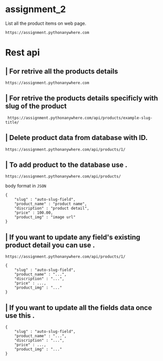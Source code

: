 # assignment_2

List all the product items on web page.

```
https://assignment.pythonanywhere.com
```


# Rest api
## | For retrive all the products details
```
https://assignment.pythonanywhere.com
```
## | For retrive the products details specificly with slug of the product

```
 https://assignment.pythonanywhere.com/api/products/example-slug-title/
```
## | Delete product data from database with ID.

```
https://assignment.pythonanywhere.com/api/products/1/
```
## | To add product to the database use .
```
https://assignment.pythonanywhere.com/api/products/
```
body format in ```JSON```
~~~
{ 
    "slug" : "auto-slug-field",
    "product_name" : "product name",
    "discription" : "product detail",        
    "price" : 100.00,
    "product_img" : "image url"                                                                                                       
}
~~~

## | If you want to update any field's existing product detail you can use . 

```
https://assignment.pythonanywhere.com/api/products/1/
```
```
{ 
    "slug" : "auto-slug-field",
    "product_name" : "...",
    "discription" : "...",        
    "price" : ...,
    "product_img" : "..."
}
```
## | If you want to update all the fields data once use this . 
```
{ 
    "slug" : "auto-slug-field",
    "product_name" : "...",
    "discription" : "...",        
    "price" : ...,
    "product_img" : "..."                                                                                                       
}

````

